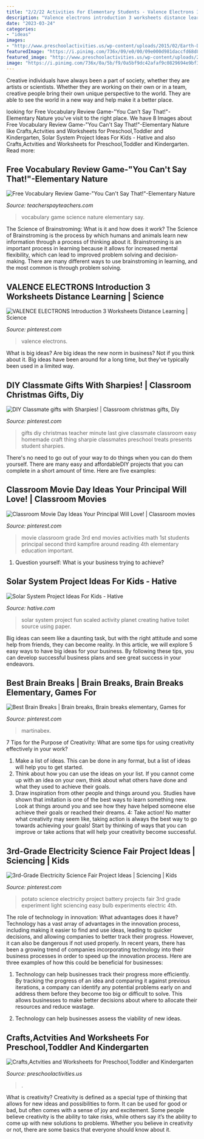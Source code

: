 ```yaml
---
title: "2/2/22 Activities For Elementary Students - Valence Electrons Introduction 3 Worksheets Distance Learning"
description: "Valence electrons introduction 3 worksheets distance learning"
date: "2023-03-24"
categories:
- "ideas"
images:
- "http://www.preschoolactivities.us/wp-content/uploads/2015/02/Earth-Day-craft-idea-for-kids.jpg"
featuredImage: "https://i.pinimg.com/736x/09/e0/00/09e000d981daccfd68d817998ca75dbc--teacher-christmas-gifts-christmas-diy.jpg"
featured_image: "http://www.preschoolactivities.us/wp-content/uploads/2015/02/Earth-Day-craft-idea-for-kids.jpg"
image: "https://i.pinimg.com/736x/0a/5b/f9/0a5bf9dc42afaf9c0829694e9bf3188b.jpg"
---
```



Creative individuals have always been a part of society, whether they are artists or scientists. Whether they are working on their own or in a team, creative people bring their own unique perspective to the world. They are able to see the world in a new way and help make it a better place.

	

		
looking for Free Vocabulary Review Game-&quot;You Can&#039;t Say That!&quot;-Elementary Nature you've visit to the right place. We have 8 Images about Free Vocabulary Review Game-&quot;You Can&#039;t Say That!&quot;-Elementary Nature like Crafts,Actvities and Worksheets for Preschool,Toddler and Kindergarten, Solar System Project Ideas For Kids - Hative and also Crafts,Actvities and Worksheets for Preschool,Toddler and Kindergarten. Read more:
		
    
## Free Vocabulary Review Game-&quot;You Can&#039;t Say That!&quot;-Elementary Nature

<img loading=lazy src="https://ecdn.teacherspayteachers.com/thumbitem/YCST-Vocabulary-Game-Elementary-Science-Nature-of-Science-1396440102/original-628853-4.jpg" onerror="this.onerror=null;this.src='https://tse3.mm.bing.net/th?id=OIP.QJWKEp6JWRzaU5CQ1ItBqQAAAA&amp;pid=15.1';" alt="Free Vocabulary Review Game-&quot;You Can&#039;t Say That!&quot;-Elementary Nature">

_Source: teacherspayteachers.com_

>vocabulary game science nature elementary say. 

	

The Science of Brainstroming: What is it and how does it work?
The Science of Brainstroming is the process by which humans and animals learn new information through a process of thinking about it. Brainstroming is an important process in learning because it allows for increased mental flexibility, which can lead to improved problem solving and decision-making. There are many different ways to use brainstroming in learning, and the most common is through problem solving.

    
## VALENCE ELECTRONS Introduction 3 Worksheets Distance Learning | Science

<img loading=lazy src="https://i.pinimg.com/736x/58/68/90/586890ea860e3caa6e7cd924af64d78a.jpg" onerror="this.onerror=null;this.src='https://tse3.mm.bing.net/th?id=OIP._ZKs-C_SudDH0CXRkUETfgHaLF&amp;pid=15.1';" alt="VALENCE ELECTRONS Introduction 3 Worksheets Distance Learning | Science">

_Source: pinterest.com_

>valence electrons. 

	

What is big ideas?
Are big ideas the new norm in business? Not if you think about it. Big ideas have been around for a long time, but they’ve typically been used in a limited way.

    
## DIY Classmate Gifts With Sharpies! | Classroom Christmas Gifts, Diy

<img loading=lazy src="https://i.pinimg.com/736x/09/e0/00/09e000d981daccfd68d817998ca75dbc--teacher-christmas-gifts-christmas-diy.jpg" onerror="this.onerror=null;this.src='https://tse2.mm.bing.net/th?id=OIP.usIcoYIkoYXsF2RflVSdowHaLH&amp;pid=15.1';" alt="DIY Classmate gifts with Sharpies! | Classroom christmas gifts, Diy">

_Source: pinterest.com_

>gifts diy christmas teacher minute last give classmate classroom easy homemade craft thing sharpie classmates preschool treats presents student sharpies. 

	

There's no need to go out of your way to do things when you can do them yourself. There are many easy and affordableDIY projects that you can complete in a short amount of time. Here are five examples: 

    
## Classroom Movie Day Ideas Your Principal Will Love! | Classroom Movies

<img loading=lazy src="https://i.pinimg.com/736x/04/5c/14/045c146bed255336c1166004de343e86.jpg" onerror="this.onerror=null;this.src='https://tse3.mm.bing.net/th?id=OIP.5dz0bIchFeNctQ7ig11RcgHaL2&amp;pid=15.1';" alt="Classroom Movie Day Ideas Your Principal Will Love! | Classroom movies">

_Source: pinterest.com_

>movie classroom grade 3rd end movies activities math 1st students principal second third kampfire around reading 4th elementary education important. 

	

1. Question yourself: What is your business trying to achieve? 

    
## Solar System Project Ideas For Kids - Hative

<img loading=lazy src="https://hative.com/wp-content/uploads/2014/12/solar-system-project-ideas/7-solar-system-project-ideas.jpg" onerror="this.onerror=null;this.src='https://tse3.mm.bing.net/th?id=OIP.GnuhpxJ6YLA1Ee29YtUregHaJ4&amp;pid=15.1';" alt="Solar System Project Ideas For Kids - Hative">

_Source: hative.com_

>solar system project fun scaled activity planet creating hative toilet source using paper. 

	

Big ideas can seem like a daunting task, but with the right attitude and some help from friends, they can become reality. In this article, we will explore 5 easy ways to have big ideas for your business. By following these tips, you can develop successful business plans and see great success in your endeavors.

    
## Best Brain Breaks | Brain Breaks, Brain Breaks Elementary, Games For

<img loading=lazy src="https://i.pinimg.com/736x/df/3a/6a/df3a6aba58fd3d5c0433e6b12b2e2849.jpg" onerror="this.onerror=null;this.src='https://tse4.mm.bing.net/th?id=OIP.8I-0rKCrcPUCqggDmRmhFgHaM8&amp;pid=15.1';" alt="Best Brain Breaks | Brain breaks, Brain breaks elementary, Games for">

_Source: pinterest.com_

>martinabex. 

	

7 Tips for the Purpose of Creativity: What are some tips for using creativity effectively in your work?
1. Make a list of ideas. This can be done in any format, but a list of ideas will help you to get started.
2. Think about how you can use the ideas on your list. If you cannot come up with an idea on your own, think about what others have done and what they used to achieve their goals.
3. Draw inspiration from other people and things around you. Studies have shown that imitation is one of the best ways to learn something new. Look at things around you and see how they have helped someone else achieve their goals or reached their dreams.
4: Take action! No matter what creativity may seem like, taking action is always the best way to go towards achieving your goals! Start by thinking of ways that you can improve or take actions that will help your creativity become successful.

    
## 3rd-Grade Electricity Science Fair Project Ideas | Sciencing | Kids

<img loading=lazy src="https://i.pinimg.com/736x/0a/5b/f9/0a5bf9dc42afaf9c0829694e9bf3188b.jpg" onerror="this.onerror=null;this.src='https://tse3.mm.bing.net/th?id=OIP.U83AmPMzFtUClouoQuYcFgHaHa&amp;pid=15.1';" alt="3rd-Grade Electricity Science Fair Project Ideas | Sciencing | Kids">

_Source: pinterest.com_

>potato science electricity project battery projects fair 3rd grade experiment light sciencing easy bulb experiments electric 4th. 

	

The role of technology in innovation: What advantages does it have?
Technology has a vast array of advantages in the innovation process, including making it easier to find and use ideas, leading to quicker decisions, and allowing companies to better track their progress. However, it can also be dangerous if not used properly. In recent years, there has been a growing trend of companies incorporating technology into their business processes in order to speed up the innovation process. Here are three examples of how this could be beneficial for businesses: 
1) Technology can help businesses track their progress more efficiently. By tracking the progress of an idea and comparing it against previous iterations, a company can identify any potential problems early on and address them before they become too big or difficult to solve. This allows businesses to make better decisions about where to allocate their resources and reduce wastage. 

2) Technology can help businesses assess the viability of new ideas.

    
## Crafts,Actvities And Worksheets For Preschool,Toddler And Kindergarten

<img loading=lazy src="http://www.preschoolactivities.us/wp-content/uploads/2015/02/Earth-Day-craft-idea-for-kids.jpg" onerror="this.onerror=null;this.src='https://tse3.mm.bing.net/th?id=OIP.3Vt0DvTRbdmMGNrbHJXQnwHaJ4&amp;pid=15.1';" alt="Crafts,Actvities and Worksheets for Preschool,Toddler and Kindergarten">

_Source: preschoolactivities.us_

>. 

	

What is creativity?
Creativity is defined as a special type of thinking that allows for new ideas and possibilities to form. It can be used for good or bad, but often comes with a sense of joy and excitement. Some people believe creativity is the ability to take risks, while others say it’s the ability to come up with new solutions to problems. Whether you believe in creativity or not, there are some basics that everyone should know about it.

